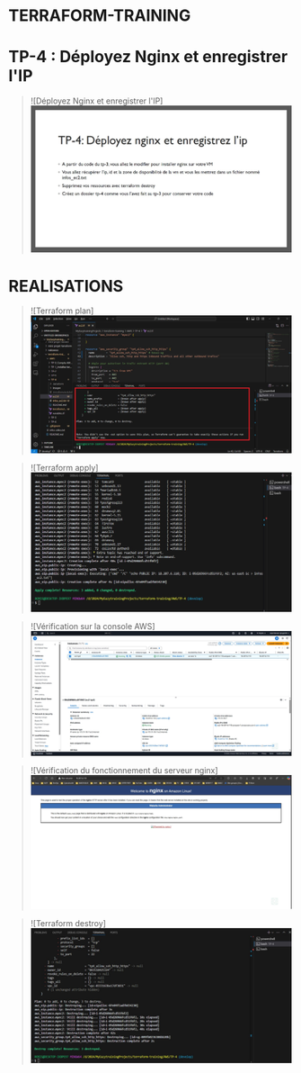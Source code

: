 # TERRAFORM-TRAINING

# TP-4 : Déployez Nginx et enregistrer l'IP

> ![Déployez Nginx et enregistrer l'IP] ![](./images/tp4.JPG)

# REALISATIONS

> ![Terraform plan] ![](./images/1-terraform-plan.JPG)

> ![Terraform apply] ![](./images/2-terraform-apply.JPG)

> ![Vérification sur la console AWS] ![](./images/3-aws-console-instance.JPG)

> ![Vérification du fonctionnement du serveur nginx] ![](./images/4-nginx-runing.JPG)

> ![Terraform destroy] ![](./images/5-terraform-destroy.JPG)


